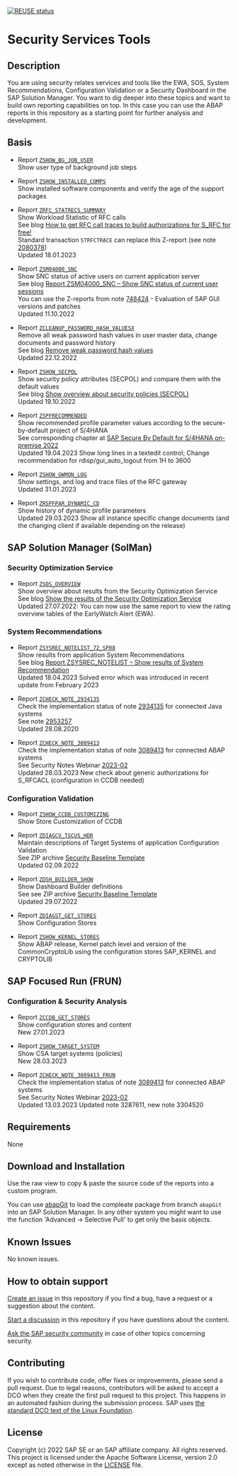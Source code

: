 [![REUSE status](https://api.reuse.software/badge/github.com/SAP-samples/security-services-tools)](https://api.reuse.software/info/github.com/SAP-samples/security-services-tools)
# Security Services Tools

## Description

You are using security relates services and tools like the EWA, SOS, System Recommendations, Configuration Validation or a Security Dashboard in the SAP Solution Manager. You want to dig deeper into these topics and want to build own reporting capabilities on top. In this case you can use the ABAP reports in this repository as a starting point for further analysis and development.

## Basis

- Report [`ZSHOW_BG_JOB_USER`](/ABAP/basis/zshow_bg_job_user.prog.abap)  
Show user type of background job steps  

- Report [`ZSHOW_INSTALLED_COMPS`](/ABAP/basis/zshow_installed_comps.prog.abap)  
Show installed software components and verify the age of the support packages  

- Report [`ZRFC_STATRECS_SUMMARY`](/ABAP/basis/zrfc_statrecs_summary.prog.abap)  
Show Workload Statistic of RFC calls  
See blog [How to get RFC call traces to build authorizations for S_RFC for free!](https://blogs.sap.com/2010/12/05/how-to-get-rfc-call-traces-to-build-authorizations-for-srfc-for-free/)  
Standard transaction `STRFCTRACE` can replace this Z-report (see note [2080378](https://launchpad.support.sap.com/#/notes/2080378))  
Updated 18.01.2023  

- Report [`ZSM04000_SNC`](/ABAP/basis/zsm04000_snc.prog.abap)  
Show SNC status of active users on current application server  
See blog [Report ZSM04000_SNC – Show SNC status of current user sessions](https://blogs.sap.com/2013/09/30/report-zsm04000snc-show-snc-status-of-current-user-sessions/)  
You can use the Z-reports from note [748424](https://launchpad.support.sap.com/#/notes/748424) - Evaluation of SAP GUI versions and patches  
Updated 11.10.2022  

- Report [`ZCLEANUP_PASSWORD_HASH_VALUESX`](/ABAP/basis/zcleanup_password_hash_valuesx.prog.abap)  
Remove all weak password hash values in user master data, change documents and password history  
See blog [Remove weak password hash values](https://blogs.sap.com/2022/07/22/report-zcleanup_password_hash_valuesx-remove-weak-password-hash-values/)  
Updated 22.12.2022  

- Report [`ZSHOW_SECPOL`](/ABAP/basis/zshow_secpol.prog.abap)  
Show security policy attributes (SECPOL) and compare them with the default values  
See blog [Show overview about security policies (SECPOL)](https://blogs.sap.com/2022/10/07/show-overview-about-security-policies-secpol/)  
Updated 19.10.2022  

- Report [`ZSPFRECOMMENDED`](/ABAP/basis/zspfrecommended.prog.abap)  
Show recommended profile parameter values according to the secure-by-default project of S/4HANA  
See corresponding chapter at [SAP Secure By Default for S/4HANA on-premise 2022](https://wiki.scn.sap.com/wiki/pages/viewpage.action?pageId=635281119)  
Updated 19.04.2023 Show long lines in a textedit control; Change recommendation for rdisp/gui_auto_logout from 1H to 3600  

- Report [`ZSHOW_GWMON_LOG`](/ABAP/basis/zshow_gwmon_log.prog.abap)  
Show settings, and log and trace files of the RFC gateway  
Updated 31.01.2023  

- Report [`ZRSPFPAR_DYNAMIC_CD`](/ABAP/basis/zrspfpar_dynamic_cd.prog.abap)  
Show history of dynamic profile parameters  
Updated 29.03.2023 Show all instance specific change documents (and the changing client if available depending on the release)  

## SAP Solution Manager (SolMan)

### Security Optimization Service

- Report [`ZSOS_OVERVIEW`](/ABAP/solman/zsos_overview.prog.abap)  
Show overview about results from the Security Optimization Service  
See blog [Show the results of the Security Optimization Service](https://blogs.sap.com/2022/01/19/show-the-results-of-the-security-optimization-service/)  
Updated 27.07.2022: You can now use the same report to view the rating overview tables of the EarlyWatch Alert (EWA).  

### System Recommendations

- Report [`ZSYSREC_NOTELIST_72_SP08`](/ABAP/solman/zsysrec_notelist_72_sp08.prog.abap)  
Show results from application System Recommendations  
See blog [Report ZSYSREC_NOTELIST – Show results of System Recommendation](https://blogs.sap.com/2011/07/18/report-zsysrecnotelist-show-results-of-system-recommendation/)  
Updated 18.04.2023 Solved error which was introduced in recent update from February 2023  

- Report [`ZCHECK_NOTE_2934135`](/ABAP/solman/zcheck_note_2934135.prog.abap)  
Check the implementation status of note [2934135](https://launchpad.support.sap.com/#/notes/2934135) for connected Java systems  
See note [2953257](https://launchpad.support.sap.com/#/notes/2953257)  
Updated 28.08.2020  

- Report [`ZCHECK_NOTE_3089413`](/ABAP/solman/zcheck_note_3089413.prog.abap)  
Check the implementation status of note [3089413](https://launchpad.support.sap.com/#/notes/3089413) for connected ABAP systems  
See Security Notes Webinar [2023-02](https://wiki.scn.sap.com/wiki/pages/viewpage.action?pageId=644615782#Note3089413CapturereplayvulnerabilityinSAPNetWeaverASforABAPandABAPPlatform(reloaded)-HowtousetheSAPSolutionManagertogetanoverviewabouttheimplementationprocess)  
Updated 28.03.2023 New check about generic authorizations for S_RFCACL (configuration in CCDB needed)  

### Configuration Validation

- Report [`ZSHOW_CCDB_CUSTOMIZING`](/ABAP/solman/zshow_ccdb_customizing.prog.abap)  
Show Store Customization of CCDB  

- Report [`ZDIAGCV_TSCUS_HDR`](/ABAP/solman/zdiagcv_tscus_hdr.prog.abap)  
Maintain descriptions of Target Systems of application Configuration Validation  
See ZIP archive [Security Baseline Template](https://support.sap.com/content/dam/support/en_us/library/ssp/offerings-and-programs/support-services/sap-security-optimization-services-portfolio/Security_Baseline_Template_V2.zip)  
Updated 02.09.2022  

- Report [`ZDSH_BUILDER_SHOW`](/ABAP/solman/zdsh_builder_show.prog.abap)  
Show Dashboard Builder definitions  
See see ZIP archive [Security Baseline Template](https://support.sap.com/content/dam/support/en_us/library/ssp/offerings-and-programs/support-services/sap-security-optimization-services-portfolio/Security_Baseline_Template_V2.zip)  
Updated 29.07.2022  

- Report [`ZDIAGST_GET_STORES`](/ABAP/solman/zdiagst_get_stores.prog.abap)  
Show Configuration Stores  

- Report [`ZSHOW_KERNEL_STORES`](/ABAP/solman/zshow_kernel_stores.prog.abap)  
Show ABAP release, Kernel patch level and version of the CommonCryptoLib using the configuration stores SAP_KERNEL and CRYPTOLIB  

## SAP Focused Run (FRUN)

### Configuration & Security Analysis

- Report [`ZCCDB_GET_STORES`](/ABAP/frun/zccdb_get_stores.prog.abap)  
Show configuration stores and content  
New 27.01.2023  

- Report [`ZSHOW_TARGET_SYSTEM`](/ABAP/frun/zshow_target_system.prog.abap)  
Show CSA target systems (policies)  
New 28.03.2023  

- Report [`ZCHECK_NOTE_3089413_FRUN`](/ABAP/frun/zcheck_note_3089413_frun.prog.abap)  
Check the implementation status of note [3089413](https://launchpad.support.sap.com/#/notes/3089413) for connected ABAP systems  
See Security Notes Webinar [2023-02](https://wiki.scn.sap.com/wiki/pages/viewpage.action?pageId=644615782#Note3089413CapturereplayvulnerabilityinSAPNetWeaverASforABAPandABAPPlatform(reloaded)-HowtousetheSAPSolutionManagertogetanoverviewabouttheimplementationprocess)  
Updated 13.03.2023 Updated note 3287611, new note 3304520  
 
## Requirements
None

## Download and Installation
Use the raw view to copy & paste the source code of the reports into a custom program.  

You can use [abapGit](https://github.com/abapGit/abapGit) to load the compleate package from branch `abapGit` into an SAP Solution Manager. In any other system you might want to use the function 'Advanced -> Selective Pull' to get only the basis objects.  

## Known Issues
No known issues.

## How to obtain support
[Create an issue](https://github.com/SAP-samples/security-services-tools/issues) in this repository if you find a bug, have a request or a suggestion about the content.  

[Start a discussion](https://github.com/SAP-samples/security-services-tools/discussions) in this repository if you have questions about the content.

[Ask the SAP security community](https://answers.sap.com/tags/49511061904067247446167091106425) in case of other topics concerning security.
<!--- https://answers.sap.com/questions/ask.html?additionalTagId=49511061904067247446167091106425 --->

## Contributing
If you wish to contribute code, offer fixes or improvements, please send a pull request. Due to legal reasons, contributors will be asked to accept a DCO when they create the first pull request to this project. This happens in an automated fashion during the submission process. SAP uses [the standard DCO text of the Linux Foundation](https://developercertificate.org/).

## License
Copyright (c) 2022 SAP SE or an SAP affiliate company. All rights reserved. This project is licensed under the Apache Software License, version 2.0 except as noted otherwise in the [LICENSE](LICENSE) file.
